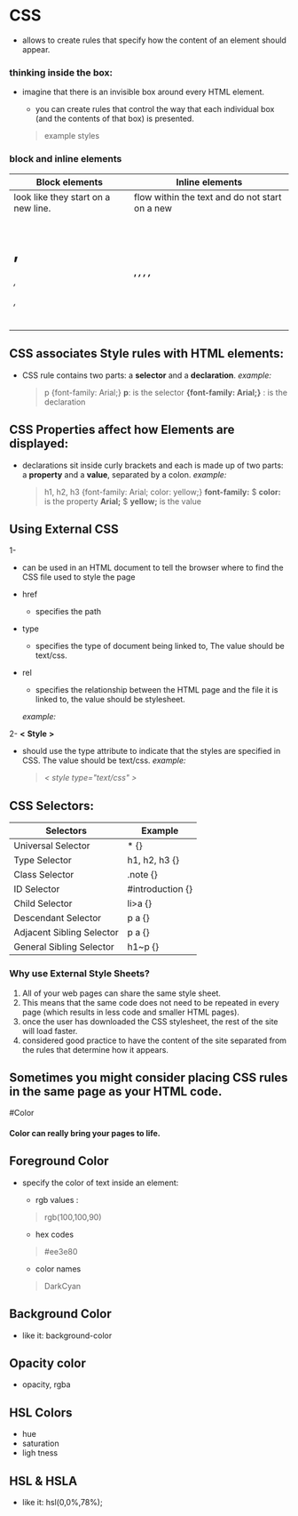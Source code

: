 

# CSS
- allows to create rules that specify how the content of an element should appear.



### thinking inside the box:
* imagine that there is an invisible box around every HTML element.

  * you can create rules that control the way that each individual box (and the contents of that box) is presented.



  > example styles

### block and inline elements

|Block elements|Inline elements |
|--- |---| 
|look like they start on a new line. | flow within the text and do not start on a new |
|<h1> ,<h6> , <p> , <div> | <b>, <i>, <img>, <em> ,<span>|


## CSS associates Style rules with HTML elements:
* CSS rule contains two parts: a **selector** and a **declaration**.
  *example:*    

    > p {font-family: Arial;}
    > **p**: is the selector
    > **{font-family: Arial;}** : is the declaration


## CSS Properties affect how Elements are displayed:
* declarations sit inside curly brackets and each is made up of two parts: a **property** and a **value**, separated by a colon.
  *example:*

    > h1, h2, h3 {font-family: Arial; color: yellow;}
    > **font-family:** $ **color:** is the property
    > **Arial;** $ **yellow;** is the value

## Using External CSS
1- **<link>**

  - can be used in an HTML document to tell the browser where to find the CSS file used to style the page
- href

  - specifies the path
- type

  - specifies the type of document being linked to, The value should be text/css.
- rel

  - specifies the relationship between the HTML page and the file it is linked to, the value should be stylesheet.

  *example:*

     > <link href="css/styles.css" type="text/css" rel="stylesheet" />


2-  **<**  **Style**  **>** 

- should use the type attribute to indicate
that the styles are specified in CSS. The value should be text/css.
  *example:*

     > *<* *style type="text/css"* *>*


## CSS Selectors:

|Selectors | Example |
|---|---|
|Universal Selector |  * {} |
| Type Selector | h1, h2, h3 {}  |
| Class Selector | .note {} |
| ID Selector | #introduction {} |
| Child Selector | li>a {} |
|Descendant Selector | p a {} |
|Adjacent Sibling Selector | p a {} |
|General Sibling Selector | h1~p {} |


### Why use External Style Sheets?

1. All of your web pages can share the same style sheet.
2. This means that the same code does not need to be repeated in every page (which results in less code and smaller HTML pages).
3. once the user has downloaded the CSS stylesheet, the rest of the site will load faster.
4. considered good practice to have the content of the site separated from the rules that determine how it appears.


## **Sometimes you might consider placing CSS rules in the same page as your HTML code.**

#Color
#### Color can really bring your pages to life.


## Foreground Color
* specify the color of text inside an element:
  * rgb values :

  >rgb(100,100,90)

  * hex codes
  > #ee3e80
  
  * color names
  > DarkCyan

## Background Color
  * like it: background-color


## Opacity color
* opacity, rgba

## HSL Colors
* hue
* saturation
* ligh tness

## HSL & HSLA
* like it: hsl(0,0%,78%);